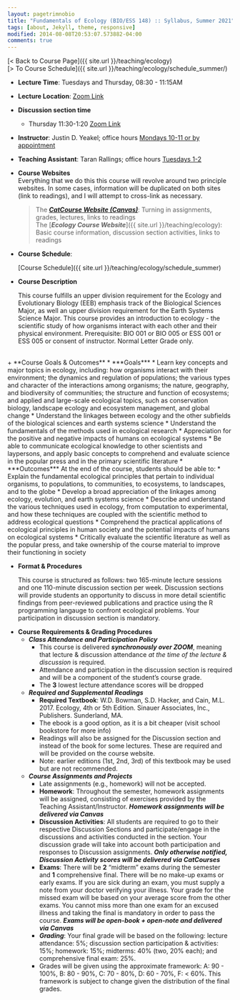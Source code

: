 ```yaml
---
layout: pagetrimnobio
title: "Fundamentals of Ecology (BIO/ESS 148) :: Syllabus, Summer 2021"
tags: [about, Jekyll, theme, responsive]
modified: 2014-08-08T20:53:07.573882-04:00
comments: true
---
```


[< Back to Course Page]({{ site.url }}/teaching/ecology)  
[> To Course Schedule]({{ site.url }}/teaching/ecology/schedule_summer/)


+ **Lecture Time**: Tuesdays and Thursday, 08:30 - 11:15AM  
+ **Lecture Location**: [Zoom Link](https://ucmerced.zoom.us/j/88378477222)
+ **Discussion section time**  
    * Thursday 11:30-1:20 [Zoom Link](https://ucmerced.zoom.us/j/89614080974)  
+ **Instructor**: Justin D. Yeakel; office hours [Mondays 10-11 or by appointment](https://ucmerced.zoom.us/j/87600225759)  
+ **Teaching Assistant**: Taran Rallings; office hours [Tuesdays 1-2](https://ucmerced.zoom.us/j/88401001197)    
+ **Course Websites**  
    Everything that we do this this course will revolve around two principle websites. In some cases, information will be duplicated on both sites (link to readings), and I will attempt to cross-link as necessary.
    > The [***CatCourse Website (Canvas)***](https://catcourses.ucmerced.edu/): Turning in assignments, grades, lectures, links to readings  
    > The [***Ecology Course Website***]({{ site.url }}/teaching/ecology): Basic course information, discussion section activities, links to readings  
+ **Course Schedule**: 

    [Course Schedule]({{ site.url }}/teaching/ecology/schedule_summer)  
+ **Course Description**  

    This course fulfills an upper division requirement for the Ecology and Evolutionary Biology (EEB) emphasis track of the Biological Sciences Major, as well an upper division requirement for the Earth Systems Science Major. This course provides an introduction to ecology - the scientific study of how organisms interact with each other and their physical environment. Prerequisite: BIO 001 or BIO 005 or ESS 001 or ESS 005 or consent of instructor. Normal Letter Grade only.
<br>  
+ **Course Goals & Outcomes**  
    * ***Goals***
        * Learn key concepts and major topics in ecology, including: how organisms interact with their environment; the dynamics and regulation of populations; the various types and character of the interactions among organisms; the nature, geography, and biodiversity of communities; the structure and function of ecosystems; and applied and large-scale ecological topics, such as conservation biology, landscape ecology and ecosystem management, and global change
        * Understand the linkages between ecology and the other subfields of the biological sciences and earth systems science
        * Understand the fundamentals of the methods used in ecological research
        * Appreciation for the positive and negative impacts of humans on ecological systems
        * Be able to communicate ecological knowledge to other scientists and laypersons, and apply basic concepts to comprehend and evaluate science in the popular press and in the primary scientific literature
    * ***Outcomes*** At the end of the course, students should be able to:
        * Explain the fundamental ecological principles that pertain to individual organisms, to populations, to communities, to ecosystems, to landscapes, and to the globe
        * Develop a broad appreciation of the linkages among ecology, evolution, and earth systems science
        * Describe and understand the various techniques used in ecology, from computation to experimental, and how these techniques are coupled with the scientific method to address ecological questions
        * Comprehend the practical applications of ecological principles in human society and the potential impacts of humans on ecological systems
        * Critically evaluate the scientific literature as well as the popular press, and take ownership of the course material to improve their functioning in society

+ **Format & Procedures**  
    
    This course is structured as follows: two 165-minute lecture sessions and one 110-minute discussion section per week. Discussion sections will provide students an opportunity to discuss in more detail scientific findings from peer-reviewed publications and practice using the R programming langauge to confront ecological problems. Your participation in discussion section is mandatory.  
<!-- 
    We will also spend a Saturday morning in March exploring the Vernal Pools ecosystem just off campus to apply some of our newly gained ecological knowledge to the field. All students are required to attend and participate. Field observations from the Vernal Pools will be used to write a Field Report towards the end of the semester. -->


+ **Course Requirements & Grading Procedures**  
    * ***Class Attendance and Participation Policy***  
        * This course is delivered ***synchronously over ZOOM***, meaning that lecture & discussion attendance *at the time of the lecture & discussion* is required.
        * Attendance and participation in the discussion section is required and will be a component of the student’s course grade.  
        * The **3** lowest lecture attendance scores will be dropped  
    * ***Required and Supplemental Readings***  
        * **Required Textbook**: W.D. Bowman, S.D. Hacker, and Cain, M.L. 2017. Ecology, 4th or 5th Edition. Sinauer Associates, Inc., Publishers. Sunderland, MA.  
        * The ebook is a good option, as it is a bit cheaper (visit school bookstore for more info)  
        * Readings will also be assigned for the Discussion section and instead of the book for some lectures. These are required and will be provided on the course website.  
        * Note: earlier editions (1st, 2nd, 3rd) of this textbook may be used but are not recommended.  
    * ***Course Assignments and Projects***  
        * Late assignments (e.g., homework) will not be accepted.  
        * **Homework**: Throughout the semester,  homework assignments will be assigned, consisting of exercises provided by the Teaching Assistant/Instructor. ***Homework assignments will be delivered via Canvas***  
        <!-- * **Quizzes**: Quizzes will be given periodically during the lecture period. They will not necessarily be announced. -->  
        * **Discussion Activities**: All students are required to go to their respective Discussion Sections and participate/engage in the discussions and activities conducted in the section. Your discussion grade will take into account both participation and responses to Discussion assignments. ***Only otherwise notified, Discussion Activity scores will be delivered via CatCourses***   
        * **Exams**: There will be **2** “midterm” exams during the semester and **1** comprehensive final. There will be no make-up exams or early exams. If you are sick during an exam, you must supply a note from your doctor verifying your illness. Your grade for the missed exam will be based on your average score from the other exams. You cannot miss more than one exam for an excused illness and taking the final is mandatory in order to pass the course. ***Exams will be open-book + open-note and delivered via Canvas***
        * ***Grading***: Your final grade will be based on the following: lecture attendance: 5%; discussion section participation & activities: 15%; homework: 15%; midterms: 40% (two, 20% each); and comprehensive final exam: 25%.  
        * Grades will be given using the approximate framework: A: 90 - 100%, B: 80 - 90%, C: 70 - 80%, D: 60 - 70%, F: < 60%. This framework is subject to change given the distribution of the final grades.
